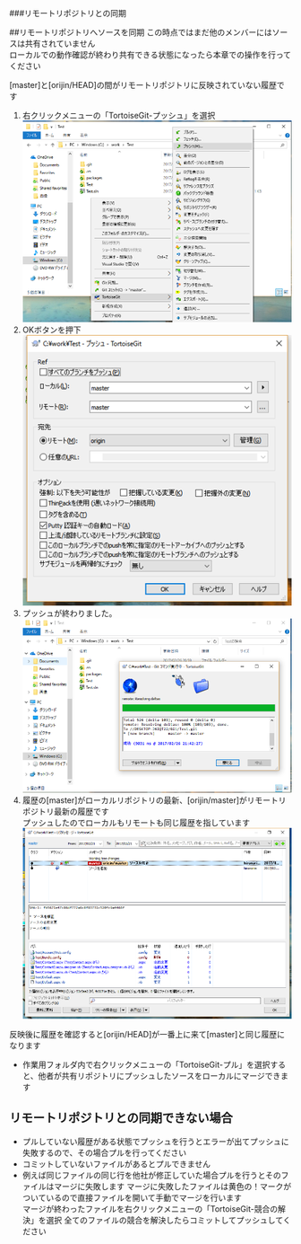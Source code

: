 ###リモートリポジトリとの同期

##リモートリポジトリへソースを同期
この時点ではまだ他のメンバーにはソースは共有されていません  
ローカルでの動作確認が終わり共有できる状態になったら本章での操作を行ってください

[master]と[orijin/HEAD]の間がリモートリポジトリに反映されていない履歴です
1. 右クリックメニューの「TortoiseGit-プッシュ」を選択
![push1.png](./images/push1.png)  
2. OKボタンを押下
![push2.png](./images/push2.png)  
3. プッシュが終わりました。
![push3.png](./images/push3.png)  
4. 履歴の[master]がローカルリポジトリの最新、[orijin/master]がリモートリポジトリ最新の履歴です  
プッシュしたのでローカルもリモートも同じ履歴を指しています  
![push4.png](./images/push4.png)  

反映後に履歴を確認すると[orijin/HEAD]が一番上に来て[master]と同じ履歴になります
- 作業用フォルダ内で右クリックメニューの「TortoiseGit-プル」を選択すると、他者が共有リポジトリにプッシュしたソースをローカルにマージできます

## リモートリポジトリとの同期できない場合

- プルしていない履歴がある状態でプッシュを行うとエラーが出てプッシュに失敗するので、その場合プルを行ってください
- コミットしていないファイルがあるとプルできません
- 例えば同じファイルの同じ行を他社が修正していた場合プルを行うとそのファイルはマージに失敗します 
マージに失敗したファイルは黄色の！マークがついているので直接ファイルを開いて手動でマージを行います  
マージが終わったファイルを右クリックメニューの「TortoiseGit-競合の解決」を選択
全てのファイルの競合を解決したらコミットしてプッシュしてください
